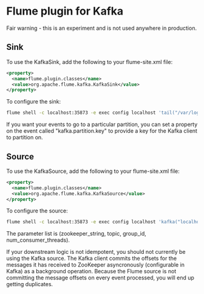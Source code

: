 # Flume plugin for Kafka

Fair warning - this is an experiment and is not used anywhere in production.

## Sink

To use the KafkaSink, add the following to your flume-site.xml file:

```xml
<property>
  <name>flume.plugin.classes</name>
  <value>org.apache.flume.kafka.KafkaSink</value>
</property>
```

To configure the sink:

```bash
flume shell -c localhost:35873 -e exec config localhost 'tail("/var/log/messages")' 'kafka("localhost:2181", "topic")'
```

If you want your events to go to a particular partition, you can set a property on the event called "kafka.partition.key" to provide a key for the Kafka client to partition on.

## Source

To use the KafkaSource, add the following to your flume-site.xml file:

```xml
<property>
  <name>flume.plugin.classes</name>
  <value>org.apache.flume.kafka.KafkaSource</value>
</property>
```

To configure the source:

```bash
flume shell -c localhost:35873 -e exec config localhost 'kafka("localhost:2181", "topic", "my_group_id", "1")' 'console'
```

The parameter list is (zookeeper_string, topic, group_id, num_consumer_threads).

If your downstream logic is not idempotent, you should not currently be using the Kafka source.  The Kafka client commits the offsets for the messages it has received to ZooKeeper asyncronously (configurable in Kafka) as a background operation.  Because the Flume source is not committing the message offsets on every event processed, you will end up getting duplicates.
